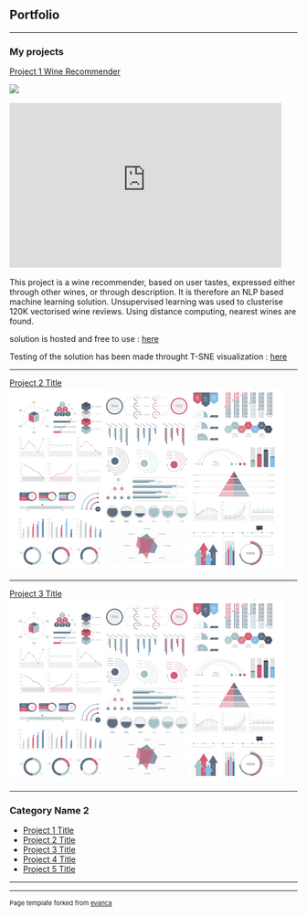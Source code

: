 ## Portfolio

---

### My projects

[Project 1 Wine Recommender](/sample_page)


[![](https://img.shields.io/badge/Github-message-color?logo=github)](https://github.com/arthurchiquet/Wine_recommender_api)

<iframe src="https://skema-my.sharepoint.com/personal/brahim_alamihassani_skema_edu/_layouts/15/Doc.aspx?sourcedoc={8fe1a2d2-0de4-49ce-a3fa-08816aab0f4a}&amp;action=embedview&amp;wdAr=1.7777777777777777&amp;wdEaaCheck=0" width="476px" height="288px" frameborder="0">This is an embedded <a target="_blank" href="https://office.com">Microsoft Office</a> presentation, powered by <a target="_blank" href="https://office.com/webapps">Office</a>.</iframe>



This project is a wine recommender, based on user tastes, expressed either through other wines, or through description. It is therefore an NLP based machine learning solution. Unsupervised learning was used to clusterise 120K vectorised wine reviews. Using distance computing, nearest wines are found.


solution is hosted and free to use : [here](http://google-your-wine.herokuapp.com/)


Testing of the solution has been made throught T-SNE visualization : [here](https://projector.tensorflow.org/?config=https://gist.githubusercontent.com/arthurchiquet/7a34ec908855cd6729d15a71ed25a812/raw/7f7468821b0a5d4e77f6fe7d29245ae159ddf388/Embeddings)

---
[Project 2 Title](/pdf/sample_presentation.pdf)
<img src="images/dummy_thumbnail.jpg?raw=true"/>

---
[Project 3 Title](http://example.com/)
<img src="images/dummy_thumbnail.jpg?raw=true"/>

---

### Category Name 2

- [Project 1 Title](http://example.com/)
- [Project 2 Title](http://example.com/)
- [Project 3 Title](http://example.com/)
- [Project 4 Title](http://example.com/)
- [Project 5 Title](http://example.com/)

---




---
<p style="font-size:11px">Page template forked from <a href="https://github.com/evanca/quick-portfolio">evanca</a></p>
<!-- Remove above link if you don't want to attibute -->

